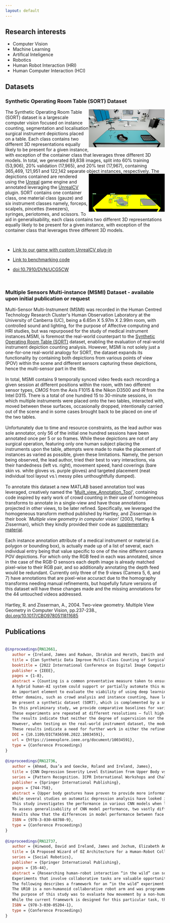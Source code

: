 ```yaml
---
layout: default
---
```



## Research interests  
* Computer Vision 
* Machine Learning 
* Artifical Inteligence  
* Robotics
* Human Robot Interaction (HRI) 
* Human Computer Interaction (HCI) 

## Datasets
### Synthetic Operating Room Table (SORT) Dataset
<img align="right" width="240" height="120" src="./Figures/sORt_sampleAnnotation_org_img.png">
The Synthetic Operating Room Table (SORT) dataset is a largescale computer vision focused on instance counting, segmentation and localisation surgical instrument depictions placed on a table. 
Each class contains two different 3D representations equally likely to be present for a given instance, with exception of the container class that leverages three different 3D models. 
In total, we generated 89,838 images, split into 60% training (53,906), 20% validation (17,965), and 20% test (17,967), containing 365,469, 121,951 and 122,142 separate object instances, respectively. 



<img align="right" width="240" height="120" src="./Figures/sORt_sampleAnnotation_BB_segMask_lbls.png">
  The depictions contained are rendered using the <a href="https://www.unrealengine.com">Unreal</a> game engine and annotated leveraging the <a href="https://unrealcv.org">UnrealCV</a> plugin. 
  SORT contains one container class, one material class (gauze) and six instrument classes namely, forceps, scalpels, pincettes (tweezers), syringes, periotomes, and scissors. To aid in generalisability, each class contains two different 3D representations equally likely to be present for a given instance, with exception of the container class that leverages three different 3D models.
  
 &nbsp;
  * <a href="https://github.com/James-Ireland/Synthetic_OR_table_generative_game">Link to our game with custom UnrealCV plug-in </a>
  
 *  <a href="https://github.com/James-Ireland/Surgical_instrument_instance_counting_benchmarks">Link to benchmarking code</a>
  
  * <a href="https://doi.org/10.7910/DVN/UCG5CW">doi:10.7910/DVN/UCG5CW</a>
    
&nbsp;

### Multiple Sensors Multi-instance (MSMI) Dataset - available upon initial publication or request 
Multi-Sensor Multi-Instrument (MSMI) was recorded in the Human Centred Technology Research Cluster's Human Observation Laboratory at the University of Canberra (UC), being a 6.65m X 5.97m X 2.99m room, with controlled sound and lighting, for the purpose of Affective computing and HRI studies, but was repurposed for the study of medical instrument instances.MSMI, is foremost the real-world counterpart to the <a href="https://doi.org/10.7910/DVN/UCG5CW">Synthetic Operating Room Table (SORT)</a> dataset, enabling the evaluation of real-world instrument depiction counting analysis. However, MSMI is not solely just a one-for-one real-world analogy for SORT, the dataset expands its functionality by containing both depictions from various points of view (POV) within the scene and different sensors capturing these depictions, hence the multi-sensor part in the title.  
<br>
In total, MSMI contains 9 temporally synced video feeds each recording a given session at different positions within the room, with two different sensor types, <em>CMOS</em> from the Axis F1015 & the Nikon D3500 and <em>IR</em> from the Intel D315. There is a total of one hundred 15 to 30-minute sessions, in which multiple instruments were placed onto the two tables, interacted with, moved between these surfaces, occasionally dropped, intentionally carried out of the scene and in some cases brought back to be placed on one of the two tables.  
<br>
Unfortunately due to time and resource constraints, as the lead author was sole annotator, only 56 of the initial one hundred sessions have been annotated once per 5 or so frames.  While these depictions are not of any surgical operation, featuring only one human subject placing the instruments upon the table, attempts were made to make the placement of instances as varied as possible, given these limitations. Namely, the person being observed, the lead author, tried their best to vary interactions, via their handedness (left vs. right), movement speed, hand coverings (bare skin vs. white gloves vs. purple gloves) and targeted placement (neat individual tool layout vs.\ messy piles unthoughtfully dumped). 
<br>
<br>
To annotate this dataset a new MATLAB based annotation tool was leveraged, creatively named the '<a href="https://github.com/James-Ireland/Muilt_view_Annotation_Tool">Muilt_view_Annotation_Tool</a>', containing code inspired by early work of crowd counting in their use of homogeneous transforms to annotate in a single-view and have those annotations projected in other views, to be later refined. Specifically, we leveraged the homogeneous transform method published by Hartley, and Zisserman in their book `<cite>Multiple view geometry in computer vision</cite>' (2003, Hartley & Zisserman), which they kindly provided their code as <a href="https://www.robots.ox.ac.uk/~vgg/hzbook/code">supplementary material</a>. 
<br>
<br>
Each instance annotation attribute of a medical instrument or material (i.e. polygon or bounding box), is actually made up of a list of several, each individual entry being that value specific to one of the nine different camera POV depictions. For which only the RGB feed in each was annotated, since in the case of the RGB-D sensors each depth image is already matched pixel-wise to their RGB pair, and so additionally annotating the depth feed would be redundant. Currently only three of the 9 views (Camera 5, 6, and 7) have annotations that are pixel-wise accuract due to the homography transforms needing manual refinements, but hopefully future versions of this dataset will have these changes made and the missing annotations for the 44 untouched videos addressed. 
<br>
<br>
Hartley, R. and Zisserman, A., 2004. Two-view geometry. Multiple View Geometry in Computer Vision, pp.237-238., <a href="https://doi.org/10.1017/CBO9780511811685"> doi.org/10.1017/CBO9780511811685 </a>


## Publications
```bibtex

@inproceedings{RN12661,
   author = {Ireland, James and Radwan, Ibrahim and Herath, Damith and Goecke, Roland},
   title = {Can Synthetic Data Improve Multi-Class Counting of Surgical Instruments?},
   booktitle = {2022 International Conference on Digital Image Computing: Techniques and Applications (DICTA)},
   publisher = {IEEE},
   pages = {1-8},
   abstract = {Counting is a common preventative measure taken to ensure surgical instruments are not retained during surgery, which could cause serious detrimental effects including chronic pain and sepsis. 
   A hybrid human-AI system could support or partially automate this manual counting of instruments. 
   An important element to evaluate the viability of using deep learning computer vision-based counting is a suitable large-scale dataset of surgical instruments. 
   Other domains, such as crowd analysis and instance counting, have leveraged synthetic datasets to evaluate and augment different approaches. 
   We present a synthetic dataset (SORT), which is complemented by a smaller real-world dataset of surgical instruments (MSMI), to assess the hypothesis of whether synthetic training data can improve the performance of multi-class multi-instance counting models when applied to real-world data. 
   In this preliminary study, we provide comparative baselines for various popular counting techniques on synthetic data, such as direct regression, segmentation, localisation, and density estimation. 
   These experiments are repeated at different resolutions – full high-definition (1080×1920 pixels), half (690×540 pixels), and a quarter (480×270 pixels) – to measure the robustness of different supervision methods to varying image scales. 
   The results indicate that neither the degree of supervision nor the image resolution during model training impact performance significantly on the synthetic data. 
   However, when testing on the real-world instrument dataset, the models trained on synthetic data were significantly less accurate. 
   These results indicate a need for further work in either the refinement of the synthetic depictions or fine-tuning upon real-world data to achieve similar performance in domain adaptation scenarios compared to training and testing solely on the synthetic data.},
   DOI = {10.1109/DICTA56598.2022.10034591},
   url = {https://ieeexplore.ieee.org/document/10034591},
   type = {Conference Proceedings}
}

@inproceedings{RN12736,
   author = {Ahmad, Dua’a and Goecke, Roland and Ireland, James},
   title = {CNN Depression Severity Level Estimation from Upper Body vs. Face-Only Images},
   series = {Pattern Recognition. ICPR International Workshops and Challenges},
   publisher = {Springer International Publishing},
   pages = {744-758},
   abstract = {Upper body gestures have proven to provide more information about a person’s depressive state when added to facial expressions. 
   While several studies on automatic depression analysis have looked into this impact, little is known in regard to how a convolutional neural network (CNN) uses such information for predicting depression severity levels. 
   This study investigates the performance in various CNN models when looking at facial images alone versus including the upper body when estimating depression severity levels on a regressive scale. 
   To assess generalisability of CNN model performance, two vastly different datasets were used, one collected by the Black Dog Institute and the other being the 2013 Audio/Visual Emotion Challenge (AVEC). 
   Results show that the differences in model performance between face versus upper body are slight, as model performance across multiple architectures is very similar but varies when different datasets are introduced.},
   ISBN = {978-3-030-68780-9},
   type = {Conference Proceedings}
}

@inproceedings{RN12737,
   author = {Hinwood, David and Ireland, James and Jochum, Elizabeth Ann and Herath, Damith},
   title = {A Proposed Wizard of OZ Architecture for a Human-Robot Collaborative Drawing Task},
   series = {Social Robotics},
   publisher = {Springer International Publishing},
   pages = {35-44},
   abstract = {Researching human-robot interaction “in the wild” can sometimes require insight from different fields. 
   Experiments that involve collaborative tasks are valuable opportunities for studying HRI and developing new tools. 
   The following describes a framework for an “in the wild” experiment situated in a public museum that involved a Wizard of OZ (WOZ) controlled robot. 
   The UR10 is a non-humanoid collaborative robot arm and was programmed to engage in a collaborative drawing task. 
   The purpose of this study was to evaluate how movement by a non-humanoid robot could affect participant experience. 
   While the current framework is designed for this particular task, the control architecture could be built upon to provide a base for various collaborative studies.},
   ISBN = {978-3-030-05204-1},
   type = {Conference Proceedings}
}

``` 


